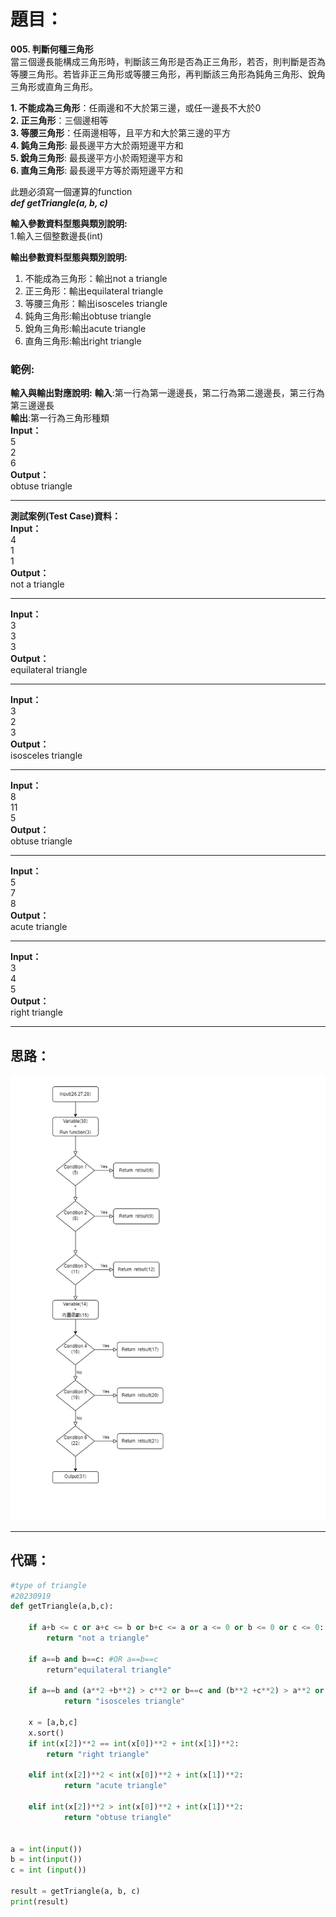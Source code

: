 # 題目：
**005. 判斷何種三角形**  
當三個邊長能構成三角形時，判斷該三角形是否為正三角形，若否，則判斷是否為等腰三角形。若皆非正三角形或等腰三角形，再判斷該三角形為鈍角三角形、銳角三角形或直角三角形。  

**1. 不能成為三角形**：任兩邊和不大於第三邊，或任一邊長不大於0  
**2. 正三角形**：三個邊相等  
**3. 等腰三角形**：任兩邊相等，且平方和大於第三邊的平方  
**4. 鈍角三角形**: 最長邊平方大於兩短邊平方和  
**5. 銳角三角形**: 最長邊平方小於兩短邊平方和  
**6. 直角三角形**: 最長邊平方等於兩短邊平方和  

此題必須寫一個運算的function  
***def getTriangle(a, b, c)***

**輸入參數資料型態與類別說明:**  
1.輸入三個整數邊長(int)  

**輸出參數資料型態與類別說明:**  
1. 不能成為三角形：輸出not a triangle  
2. 正三角形：輸出equilateral triangle  
3. 等腰三角形：輸出isosceles triangle  
4. 鈍角三角形:輸出obtuse triangle  
5. 銳角三角形:輸出acute triangle  
6. 直角三角形:輸出right triangle  

### 範例:
**輸入與輸出對應說明:**
**輸入**:第一行為第一邊邊長，第二行為第二邊邊長，第三行為第三邊邊長  
**輸出**:第一行為三角形種類  
**Input：**  
5  
2  
6  
**Output：**  
obtuse triangle  

----------------
**測試案例(Test Case)資料：**  
**Input：**  
4  
1  
1  
**Output：**  
not a triangle  

---------------
**Input：**  
3  
3  
3  
**Output：**  
equilateral triangle  

---------------
**Input：**    
3  
2  
3  
**Output：**  
isosceles triangle  

---------------
**Input：**  
8  
11  
5  
**Output：**  
obtuse triangle  

---------------
**Input：**  
5  
7  
8  
**Output：**  
acute triangle  

---------------
**Input：**  
3  
4  
5  
**Output：**  
right triangle  

-------
## 思路：
![](mindmap/work_005.jpg)

-------
## 代碼：
```python
#type of triangle
#20230919
def getTriangle(a,b,c):

    if a+b <= c or a+c <= b or b+c <= a or a <= 0 or b <= 0 or c <= 0:
        return "not a triangle"
    
    if a==b and b==c: #OR a==b==c
        return"equilateral triangle"
    
    if a==b and (a**2 +b**2) > c**2 or b==c and (b**2 +c**2) > a**2 or a==c  and (a**2 +c**2) > b**2:
            return "isosceles triangle"
            
    x = [a,b,c]
    x.sort()
    if int(x[2])**2 == int(x[0])**2 + int(x[1])**2:
        return "right triangle"

    elif int(x[2])**2 < int(x[0])**2 + int(x[1])**2:
            return "acute triangle"

    elif int(x[2])**2 > int(x[0])**2 + int(x[1])**2:
            return "obtuse triangle"


a = int(input())
b = int(input())
c = int (input())

result = getTriangle(a, b, c)
print(result)
```
